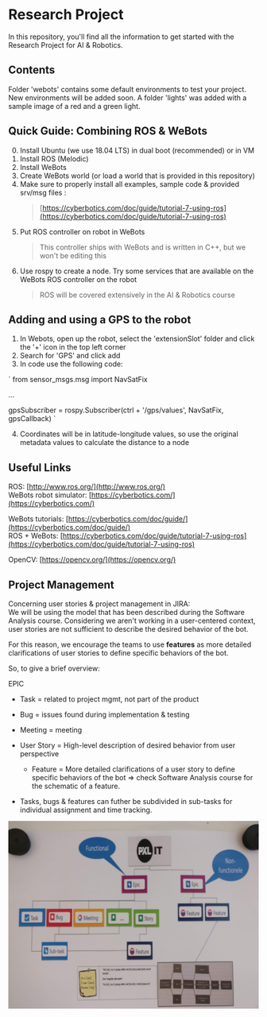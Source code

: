 # Research Project #
In this repository, you'll find all the information to get started with the Research Project for AI & Robotics. 

## Contents ##
Folder 'webots' contains some default environments to test your project. New environments will be added soon.
A folder 'lights' was added with a sample image of a red and a green light.

## Quick Guide: Combining ROS & WeBots ##
0. Install Ubuntu (we use 18.04 LTS) in dual boot (recommended) or in VM
1. Install ROS (Melodic)
2. Install WeBots
3. Create WeBots world (or load a world that is provided in this repository)
4. Make sure to properly install all examples, sample code & provided srv/msg files : 
    > [https://cyberbotics.com/doc/guide/tutorial-7-using-ros](https://cyberbotics.com/doc/guide/tutorial-7-using-ros)
5. Put ROS controller on robot in WeBots
	  > This controller ships with WeBots and is written in C++, but we won't be editing this
6. Use rospy to create a node. Try some services that are available on the WeBots ROS controller on the robot
    > ROS will be covered extensively in the AI & Robotics course
    
## Adding and using a GPS to the robot ##
1. In Webots, open up the robot, select the 'extensionSlot' folder and click the '+' icon in the top left corner
2. Search for 'GPS' and click add
3. In code use the following code:

`
from sensor_msgs.msg import NavSatFix

...

gpsSubscriber = rospy.Subscriber(ctrl + '/gps/values', NavSatFix, gpsCallback)
`

4. Coordinates will be in latitude-longitude values, so use the original metadata values to calculate the distance to a node

## Useful Links ##
ROS: [http://www.ros.org/](http://www.ros.org/)  
WeBots robot simulator: [https://cyberbotics.com/](https://cyberbotics.com/)  

WeBots tutorials: [https://cyberbotics.com/doc/guide/](https://cyberbotics.com/doc/guide/)  
ROS + WeBots: [https://cyberbotics.com/doc/guide/tutorial-7-using-ros](https://cyberbotics.com/doc/guide/tutorial-7-using-ros) 

OpenCV: [https://opencv.org/](https://opencv.org/) 

## Project Management ##
Concerning user stories & project management in JIRA:  
We will be using the model that has been described during the Software Analysis course. Considering we aren't working in a user-centered context, user stories are not sufficient to describe the desired behavior of the bot.

For this reason, we encourage the teams to use **features** as more detailed clarifications of user stories to define specific behaviors of the bot.

So, to give a brief overview:

EPIC
- Task = related to project mgmt, not part of the product
- Bug = issues found during implementation & testing
- Meeting = meeting
- User Story = High-level description of desired behavior from user perspective
	- Feature = More detailed clarifications of a user story to define specific behaviors of the bot
		=> check Software Analysis course for the schematic of a feature.
	
- Tasks, bugs & features can futher be subdivided in sub-tasks for individual assignment and time tracking.

![Project Management](IMG_20190301_145715.jpg)
